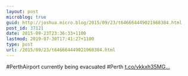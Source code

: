 ```yaml
---
layout: post
microblog: true
guid: http://joshua.micro.blog/2015/09/23/t646664449021968384.html
post_id: 37121
date: 2015-09-23T23:36:33+1100
lastmod: 2019-07-30T17:41:27+1100
type: post
url: /2015/09/23/t646664449021968384.html
---
```

#PerthAirport currently being evacuated #Perth [t.co/vkkxh35MG...](http://t.co/vkkxh35MGs)
